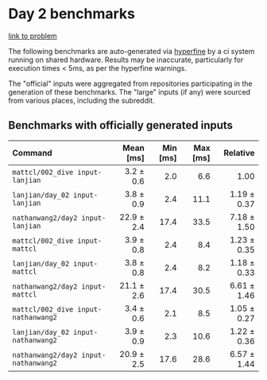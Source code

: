 # Day 2 benchmarks

[link to problem](http://adventofcode.com/2021/day/2)

The following benchmarks are auto-generated via [hyperfine](https://github.com/sharkdp/hyperfine) by a ci system running on shared hardware. Results may be inaccurate, particularly for execution times < 5ms, as per the hyperfine warnings.

The "official" inputs were aggregated from repositories participating in the generation of these benchmarks. The "large" inputs (if any) were sourced from various places, including the subreddit.

## Benchmarks with officially generated inputs
| Command | Mean [ms] | Min [ms] | Max [ms] | Relative |
|:---|---:|---:|---:|---:|
| `mattcl/002_dive input-lanjian` | 3.2 ± 0.6 | 2.0 | 6.6 | 1.00 |
| `lanjian/day_02 input-lanjian` | 3.8 ± 0.9 | 2.4 | 11.1 | 1.19 ± 0.37 |
| `nathanwang2/day2 input-lanjian` | 22.9 ± 2.4 | 17.4 | 33.5 | 7.18 ± 1.50 |
| `mattcl/002_dive input-mattcl` | 3.9 ± 0.8 | 2.4 | 8.4 | 1.23 ± 0.35 |
| `lanjian/day_02 input-mattcl` | 3.8 ± 0.8 | 2.4 | 8.2 | 1.18 ± 0.33 |
| `nathanwang2/day2 input-mattcl` | 21.1 ± 2.6 | 17.4 | 30.5 | 6.61 ± 1.46 |
| `mattcl/002_dive input-nathanwang2` | 3.4 ± 0.6 | 2.1 | 8.5 | 1.05 ± 0.27 |
| `lanjian/day_02 input-nathanwang2` | 3.9 ± 0.9 | 2.3 | 10.6 | 1.22 ± 0.36 |
| `nathanwang2/day2 input-nathanwang2` | 20.9 ± 2.5 | 17.6 | 28.6 | 6.57 ± 1.44 |
